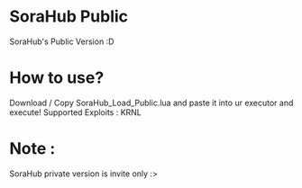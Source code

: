 # SoraHub Public
SoraHub's Public Version :D 
# How to use?
Download / Copy SoraHub_Load_Public.lua and paste it into ur executor and execute! Supported Exploits : KRNL
# Note : 
SoraHub private version is invite only :>
